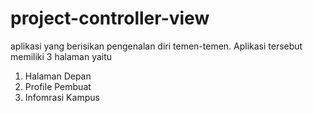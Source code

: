 # project-controller-view

aplikasi yang berisikan pengenalan diri temen-temen. Aplikasi tersebut memiliki 3 halaman yaitu
1. Halaman Depan
2. Profile Pembuat
3. Infomrasi Kampus
